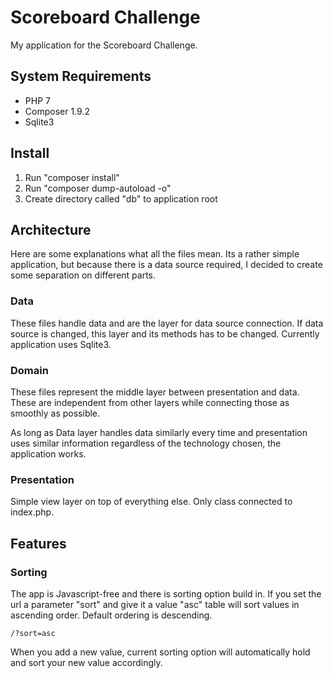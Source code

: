 # Scoreboard Challenge

My application for the Scoreboard Challenge.

## System Requirements
- PHP 7
- Composer 1.9.2
- Sqlite3

## Install

1. Run "composer install"
2. Run "composer dump-autoload -o"
3. Create directory called "db" to application root

## Architecture

Here are some explanations what all the files mean. Its a rather simple application, but because there is a data source required, I decided to create some separation on different parts.

### Data

These files handle data and are the layer for data source connection. If data source is changed, this layer and its methods has to be changed. Currently application uses Sqlite3.

### Domain

These files represent the middle layer between presentation and data. These are independent from other layers while connecting those as smoothly as possible.

As long as Data layer handles data similarly every time and presentation uses similar information regardless of the technology chosen, the application works.

### Presentation

Simple view layer on top of everything else. Only class connected to index.php.

## Features

### Sorting

The app is Javascript-free and there is sorting option build in. If you set the url a parameter "sort" and give it a value "asc" table will sort values in ascending order. Default ordering is descending.

```
/?sort=asc
```

When you add a new value, current sorting option will automatically hold and sort your new value accordingly.